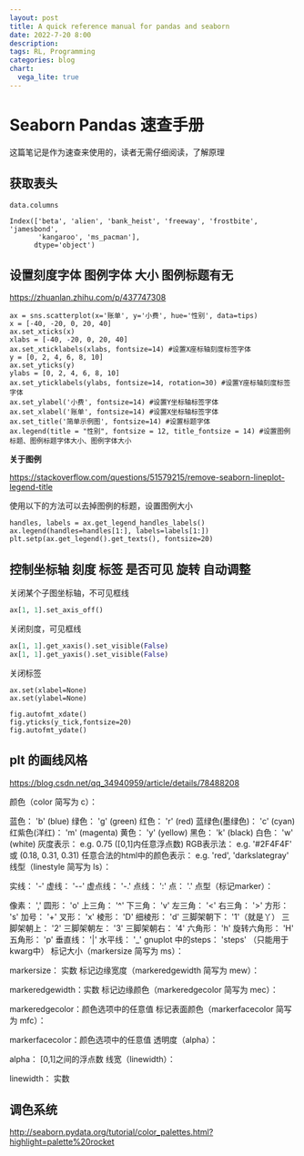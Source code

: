 ```yaml
---
layout: post
title: A quick reference manual for pandas and seaborn
date: 2022-7-20 8:00
description:
tags: RL, Programming
categories: blog
chart:
  vega_lite: true
---
```




# Seaborn Pandas 速查手册

这篇笔记是作为速查来使用的，读者无需仔细阅读，了解原理



## 获取表头

```
data.columns

Index(['beta', 'alien', 'bank_heist', 'freeway', 'frostbite', 'jamesbond',
       'kangaroo', 'ms_pacman'],
      dtype='object')
```



## 设置刻度字体 图例字体 大小 图例标题有无



https://zhuanlan.zhihu.com/p/437747308

```
ax = sns.scatterplot(x='账单', y='小费', hue='性别', data=tips)
x = [-40, -20, 0, 20, 40]
ax.set_xticks(x)
xlabs = [-40, -20, 0, 20, 40]
ax.set_xticklabels(xlabs, fontsize=14) #设置X座标轴刻度标签字体
y = [0, 2, 4, 6, 8, 10]
ax.set_yticks(y)
ylabs = [0, 2, 4, 6, 8, 10]
ax.set_yticklabels(ylabs, fontsize=14, rotation=30) #设置Y座标轴刻度标签字体
ax.set_ylabel('小费', fontsize=14) #设置Y坐标轴标签字体
ax.set_xlabel('账单', fontsize=14) #设置X坐标轴标签字体
ax.set_title('简单示例图', fontsize=14) #设置标题字体
ax.legend(title = "性别", fontsize = 12, title_fontsize = 14) #设置图例标题、图例标题字体大小、图例字体大小
```



**关于图例**

https://stackoverflow.com/questions/51579215/remove-seaborn-lineplot-legend-title

使用以下的方法可以去掉图例的标题，设置图例大小

```
handles, labels = ax.get_legend_handles_labels()
ax.legend(handles=handles[1:], labels=labels[1:])
plt.setp(ax.get_legend().get_texts(), fontsize=20)
```





## 控制坐标轴 刻度 标签 是否可见 旋转 自动调整

关闭某个子图坐标轴，不可见框线

```python
ax[1, 1].set_axis_off()
```



关闭刻度，可见框线

```python
ax[1, 1].get_xaxis().set_visible(False)
ax[1, 1].get_yaxis().set_visible(False)
```



关闭标签

```
ax.set(xlabel=None)
ax.set(ylabel=None)
```



```
fig.autofmt_xdate()
fig.yticks(y_tick,fontsize=20)
fig.autofmt_ydate()
```



## plt 的画线风格



https://blog.csdn.net/qq_34940959/article/details/78488208



颜色（color 简写为 c）：

蓝色： 'b' (blue)
绿色： 'g' (green)
红色： 'r' (red)
蓝绿色(墨绿色)： 'c' (cyan)
红紫色(洋红)： 'm' (magenta)
黄色： 'y' (yellow)
黑色： 'k' (black)
白色： 'w' (white)
灰度表示： e.g. 0.75 ([0,1]内任意浮点数)
RGB表示法： e.g. '#2F4F4F' 或 (0.18, 0.31, 0.31)
任意合法的html中的颜色表示： e.g. 'red', 'darkslategray'
线型（linestyle 简写为 ls）：

实线： '-'
虚线： '--'
虚点线： '-.'
点线： ':'
点： '.' 
点型（标记marker）：

像素： ','
圆形： 'o'
上三角： '^'
下三角： 'v'
左三角： '<'
右三角： '>'
方形： 's'
加号： '+' 
叉形： 'x'
棱形： 'D'
细棱形： 'd'
三脚架朝下： '1'（就是丫）
三脚架朝上： '2'
三脚架朝左： '3'
三脚架朝右： '4'
六角形： 'h'
旋转六角形： 'H'
五角形： 'p'
垂直线： '|'
水平线： '_'
gnuplot 中的steps： 'steps' （只能用于kwarg中）
标记大小（markersize 简写为 ms）： 

markersize： 实数 
标记边缘宽度（markeredgewidth 简写为 mew）：

markeredgewidth：实数
标记边缘颜色（markeredgecolor 简写为 mec）：

markeredgecolor：颜色选项中的任意值
标记表面颜色（markerfacecolor 简写为 mfc）：

markerfacecolor：颜色选项中的任意值
透明度（alpha）：

alpha： [0,1]之间的浮点数
线宽（linewidth）：

linewidth： 实数




## 调色系统

http://seaborn.pydata.org/tutorial/color_palettes.html?highlight=palette%20rocket

